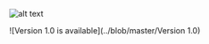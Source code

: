 ![alt text](https://raw.githubusercontent.com/jasonrichardcraig/devicesql/master/DeviceSQL.png)




![Version 1.0 is available](../blob/master/Version 1.0)
